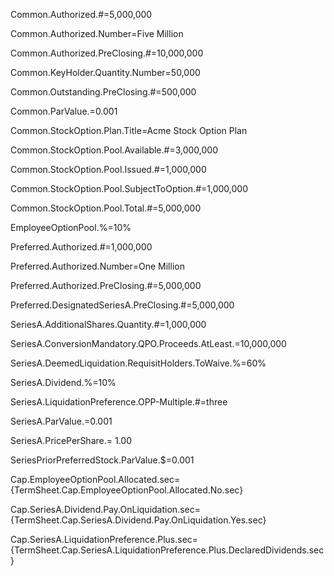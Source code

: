 Common.Authorized.#=5,000,000

Common.Authorized.Number=Five Million

Common.Authorized.PreClosing.#=10,000,000

Common.KeyHolder.Quantity.Number=50,000

Common.Outstanding.PreClosing.#=500,000

Common.ParValue.$=$0.001

Common.StockOption.Plan.Title=Acme Stock Option Plan

Common.StockOption.Pool.Available.#=3,000,000

Common.StockOption.Pool.Issued.#=1,000,000

Common.StockOption.Pool.SubjectToOption.#=1,000,000

Common.StockOption.Pool.Total.#=5,000,000

EmployeeOptionPool.%=10%

Preferred.Authorized.#=1,000,000

Preferred.Authorized.Number=One Million

Preferred.Authorized.PreClosing.#=5,000,000

Preferred.DesignatedSeriesA.PreClosing.#=5,000,000

SeriesA.AdditionalShares.Quantity.#=1,000,000

SeriesA.ConversionMandatory.QPO.Proceeds.AtLeast.$=$10,000,000

SeriesA.DeemedLiquidation.RequisitHolders.ToWaive.%=60%

SeriesA.Dividend.%=10%

SeriesA.LiquidationPreference.OPP-Multiple.#=three

SeriesA.ParValue.$=$0.001

SeriesA.PricePerShare.$=~$1.00

SeriesPriorPreferredStock.ParValue.$=0.001

Cap.EmployeeOptionPool.Allocated.sec={TermSheet.Cap.EmployeeOptionPool.Allocated.No.sec}

Cap.SeriesA.Dividend.Pay.OnLiquidation.sec={TermSheet.Cap.SeriesA.Dividend.Pay.OnLiquidation.Yes.sec}

Cap.SeriesA.LiquidationPreference.Plus.sec={TermSheet.Cap.SeriesA.LiquidationPreference.Plus.DeclaredDividends.sec}
